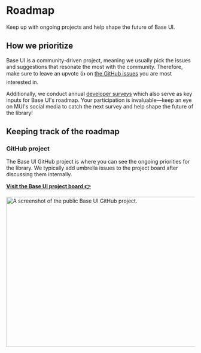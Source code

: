 # Roadmap

<p class="description">Keep up with ongoing projects and help shape the future of Base UI.</p>

## How we prioritize

Base UI is a community-driven project, meaning we usually pick the issues and suggestions that resonate the most with the community.
Therefore, make sure to leave an upvote 👍 on [the GitHub issues](https://github.com/mui/base-ui/issues) you are most interested in.

Additionally, we conduct annual [developer surveys](/blog/?tags=Developer+survey/) which also serve as key inputs for Base UI's roadmap.
Your participation is invaluable—keep an eye on MUI's social media to catch the next survey and help shape the future of the library!

## Keeping track of the roadmap

### GitHub project

The Base UI GitHub project is where you can see the ongoing priorities for the library.
We typically add umbrella issues to the project board after discussing them internally.

**[Visit the Base UI project board 👉](https://github.com/orgs/mui/projects/1/views/13)**

<img src="/static/base-ui/roadmap/github-roadmap.png" style="width: 814px;" alt="A screenshot of the public Base UI GitHub project." width="1628" height="400" />
